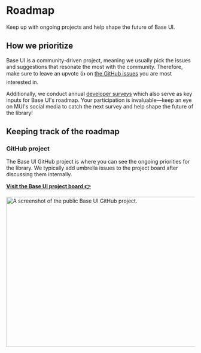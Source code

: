 # Roadmap

<p class="description">Keep up with ongoing projects and help shape the future of Base UI.</p>

## How we prioritize

Base UI is a community-driven project, meaning we usually pick the issues and suggestions that resonate the most with the community.
Therefore, make sure to leave an upvote 👍 on [the GitHub issues](https://github.com/mui/base-ui/issues) you are most interested in.

Additionally, we conduct annual [developer surveys](/blog/?tags=Developer+survey/) which also serve as key inputs for Base UI's roadmap.
Your participation is invaluable—keep an eye on MUI's social media to catch the next survey and help shape the future of the library!

## Keeping track of the roadmap

### GitHub project

The Base UI GitHub project is where you can see the ongoing priorities for the library.
We typically add umbrella issues to the project board after discussing them internally.

**[Visit the Base UI project board 👉](https://github.com/orgs/mui/projects/1/views/13)**

<img src="/static/base-ui/roadmap/github-roadmap.png" style="width: 814px;" alt="A screenshot of the public Base UI GitHub project." width="1628" height="400" />
